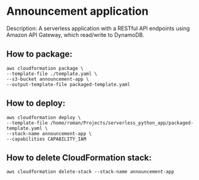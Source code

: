 # Announcement application
Description: A serverless application with a RESTful API endpoints using Amazon API Gateway,
which read/write to DynamoDB.

## How to package:
```shell
aws cloudformation package \
--template-file ./template.yaml \
--s3-bucket announcement-app \
--output-template-file packaged-template.yaml
```

## How to deploy:
```shell
aws cloudformation deploy \
--template-file /home/roman/Projects/serverless_python_app/packaged-template.yaml \
--stack-name announcement-app \
--capabilities CAPABILITY_IAM
```

## How to delete CloudFormation stack:
```shell
aws cloudformation delete-stack --stack-name announcement-app
```
